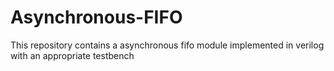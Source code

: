 # Asynchronous-FIFO
This repository contains a asynchronous fifo module implemented in verilog with an appropriate testbench
